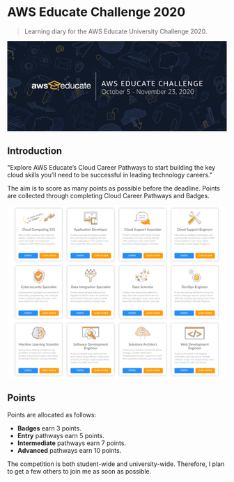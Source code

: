 # AWS Educate Challenge 2020

> Learning diary for the AWS Educate University Challenge 2020.

![image-20201031000052601](media/image-20201031000052601.png)

## Introduction

"Explore AWS Educate’s Cloud Career Pathways to start building the key cloud skills you’ll need to be successful in leading technology careers."

The aim is to score as many points as possible before the deadline. Points are collected through completing Cloud Career Pathways and Badges.

![image-20201030235855977](media/image-20201030235855977.png)

## Points

Points are allocated as follows:

- **Badges** earn 3 points.
- **Entry** pathways earn 5 points.
- **Intermediate** pathways earn 7 points.
- **Advanced** pathways earn 10 points.

The competition is both student-wide and university-wide. Therefore, I plan to get a few others to join me as soon as possible.

